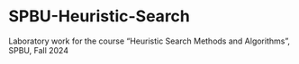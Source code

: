 # SPBU-Heuristic-Search
Laboratory work for the course “Heuristic Search Methods and Algorithms”, SPBU, Fall 2024

